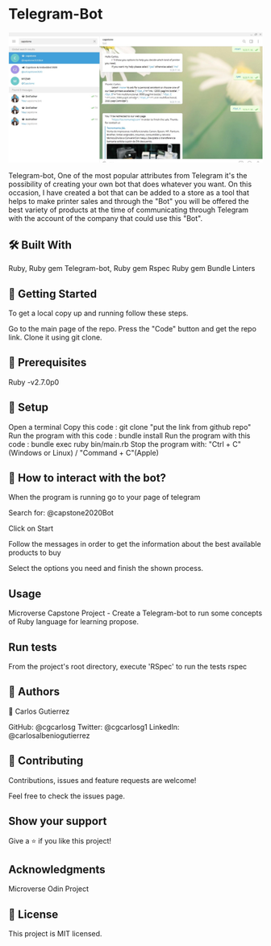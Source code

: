 # Telegram-Bot
![screenshot](https://github.com/cgcarlosg/Telegram-Bot/blob/Feature/assets/capstone2020Bot.jpg)

Telegram-bot, One of the most popular attributes from Telegram it's the possibility of creating your own bot that does whatever you want. On this occasion, I have created a bot that can be added to a store as a tool that helps to make printer sales and through the "Bot" you will be offered the best variety of products at the time of communicating through Telegram with the account of the company that could use this "Bot".

## 🛠 Built With
Ruby,
Ruby gem Telegram-bot,
Ruby gem Rspec
Ruby gem Bundle
Linters

## 🔧 Getting Started
To get a local copy up and running follow these steps.

Go to the main page of the repo.
Press the "Code" button and get the repo link.
Clone it using git clone.

## 📝 Prerequisites
Ruby -v2.7.0p0

## 📝 Setup
Open a terminal
Copy this code : git clone "put the link from github repo"
Run the program with this code : bundle install
Run the program with this code : bundle exec ruby bin/main.rb
Stop the program with: "Ctrl + C" (Windows or Linux) / "Command + C"(Apple)

## 📝 How to interact with the bot?
When the program is running go to your page of telegram

Search for: @capstone2020Bot

Click on Start

Follow the messages in order to get the information about the best available products to buy

Select the options you need and finish the shown process.

## Usage
Microverse Capstone Project - Create a Telegram-bot to run some concepts of Ruby language for learning propose.

## Run tests
From the project's root directory, execute 'RSpec' to run the tests
rspec

## 👤 Authors
👤 Carlos Gutierrez

GitHub: @cgcarlosg
Twitter: @cgcarlosg1
LinkedIn: @carlosalbeniogutierrez

## 🤝 Contributing
Contributions, issues and feature requests are welcome!

Feel free to check the issues page.

## Show your support
Give a ⭐️ if you like this project!

## Acknowledgments
Microverse
Odin Project

## 📝 License
This project is MIT licensed.
